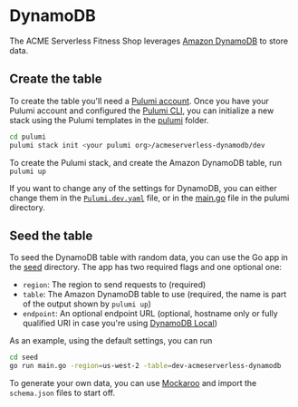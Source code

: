 # DynamoDB

The ACME Serverless Fitness Shop leverages [Amazon DynamoDB](https://aws.amazon.com/dynamodb/) to store data.

## Create the table

To create the table you'll need a [Pulumi account](https://app.pulumi.com/signup). Once you have your Pulumi account and configured the [Pulumi CLI](https://www.pulumi.com/docs/get-started/aws/install-pulumi/), you can initialize a new stack using the Pulumi templates in the [pulumi](./pulumi) folder.

```bash
cd pulumi
pulumi stack init <your pulumi org>/acmeserverless-dynamodb/dev
```

To create the Pulumi stack, and create the Amazon DynamoDB table, run `pulumi up`

If you want to change any of the settings for DynamoDB, you can either change them in the [`Pulumi.dev.yaml`](./pulumi/Pulumi.dev.yaml) file, or in the [main.go](./pulumi/main.go) file in the pulumi directory.

## Seed the table

To seed the DynamoDB table with random data, you can use the Go app in the [seed](./seed) directory. The app has two required flags and one optional one:

* `region`: The region to send requests to (required)
* `table`: The Amazon DynamoDB table to use (required, the name is part of the output shown by `pulumi up`)
* `endpoint`: An optional endpoint URL (optional, hostname only or fully qualified URI in case you're using [DynamoDB Local](https://docs.aws.amazon.com/amazondynamodb/latest/developerguide/DynamoDBLocal.html))

As an example, using the default settings, you can run

```bash
cd seed
go run main.go -region=us-west-2 -table=dev-acmeserverless-dynamodb
```

To generate your own data, you can use [Mockaroo](https://www.mockaroo.com/) and import the `schema.json` files to start off.
